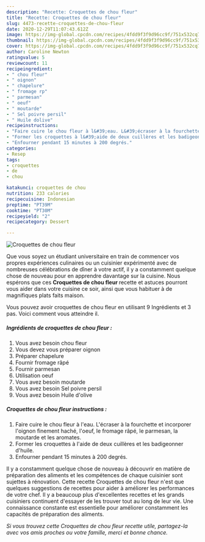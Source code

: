 ```yaml
---
description: "Recette: Croquettes de chou fleur"
title: "Recette: Croquettes de chou fleur"
slug: 4473-recette-croquettes-de-chou-fleur
date: 2020-12-29T11:07:43.612Z
image: https://img-global.cpcdn.com/recipes/4fdd9f3f9d96cc9f/751x532cq70/croquettes-de-chou-fleur-photo-principale-de-la-recette.jpg
thumbnail: https://img-global.cpcdn.com/recipes/4fdd9f3f9d96cc9f/751x532cq70/croquettes-de-chou-fleur-photo-principale-de-la-recette.jpg
cover: https://img-global.cpcdn.com/recipes/4fdd9f3f9d96cc9f/751x532cq70/croquettes-de-chou-fleur-photo-principale-de-la-recette.jpg
author: Caroline Newton
ratingvalue: 5
reviewcount: 11
recipeingredient:
- " chou fleur"
- " oignon"
- " chapelure"
- " fromage rp"
- " parmesan"
- " oeuf"
- " moutarde"
- " Sel poivre persil"
- " Huile dolive"
recipeinstructions:
- "Faire cuire le chou fleur à l&#39;eau. L&#39;écraser à la fourchette et incorporer l&#39;oignon finement haché, l&#39;oeuf, le fromage râpé, le parmesan, la moutarde et les aromates."
- "Former les croquettes à l&#39;aide de deux cuillères et les badigeonner d&#39;huile."
- "Enfourner pendant 15 minutes à 200 degrés."
categories:
- Resep
tags:
- croquettes
- de
- chou

katakunci: croquettes de chou 
nutrition: 233 calories
recipecuisine: Indonesian
preptime: "PT39M"
cooktime: "PT30M"
recipeyield: "2"
recipecategory: Dessert

---
```



![Croquettes de chou fleur](https://img-global.cpcdn.com/recipes/4fdd9f3f9d96cc9f/751x532cq70/croquettes-de-chou-fleur-photo-principale-de-la-recette.jpg)

Que vous soyez un étudiant universitaire en train de commencer vos propres expériences culinaires ou un cuisinier expérimenté avec de nombreuses célébrations de dîner à votre actif, il y a constamment quelque chose de nouveau pour en apprendre davantage sur la cuisine. Nous espérons que ces <strong> Croquettes de chou fleur </strong> recette et astuces pourront vous aider dans votre cuisine ce soir, ainsi que vous habituer à de magnifiques plats faits maison.

<!--inarticleads1-->

Vous pouvez avoir croquettes de chou fleur en utilisant 9 Ingrédients et 3 pas. Voici comment vous atteindre il.

##### Ingrédients de croquettes de chou fleur :

1. Vous avez besoin  chou fleur
1. Vous devez vous préparer  oignon
1. Préparer  chapelure
1. Fournir  fromage râpé
1. Fournir  parmesan
1. Utilisation  oeuf
1. Vous avez besoin  moutarde
1. Vous avez besoin  Sel poivre persil
1. Vous avez besoin  Huile d&#39;olive




<!--inarticleads2-->

##### Croquettes de chou fleur instructions :

1. Faire cuire le chou fleur à l&#39;eau. L&#39;écraser à la fourchette et incorporer l&#39;oignon finement haché, l&#39;oeuf, le fromage râpé, le parmesan, la moutarde et les aromates.
1. Former les croquettes à l&#39;aide de deux cuillères et les badigeonner d&#39;huile.
1. Enfourner pendant 15 minutes à 200 degrés.




<!--inarticleads1-->

<p>
Il y a constamment quelque chose de nouveau à découvrir en matière de préparation des aliments et les compétences de chaque cuisinier sont sujettes à rénovation. Cette recette Croquettes de chou fleur n'est que quelques suggestions de recettes pour aider à améliorer les performances de votre chef. Il y a beaucoup plus d'excellentes recettes et les grands cuisiniers continuent d'essayer de les trouver tout au long de leur vie. Une connaissance constante est essentielle pour améliorer constamment les capacités de préparation des aliments.
</p>

<p>
<i>Si vous trouvez cette Croquettes de chou fleur recette utile, partagez-la avec vos amis proches ou votre famille, merci et bonne chance.</i>
</p>
